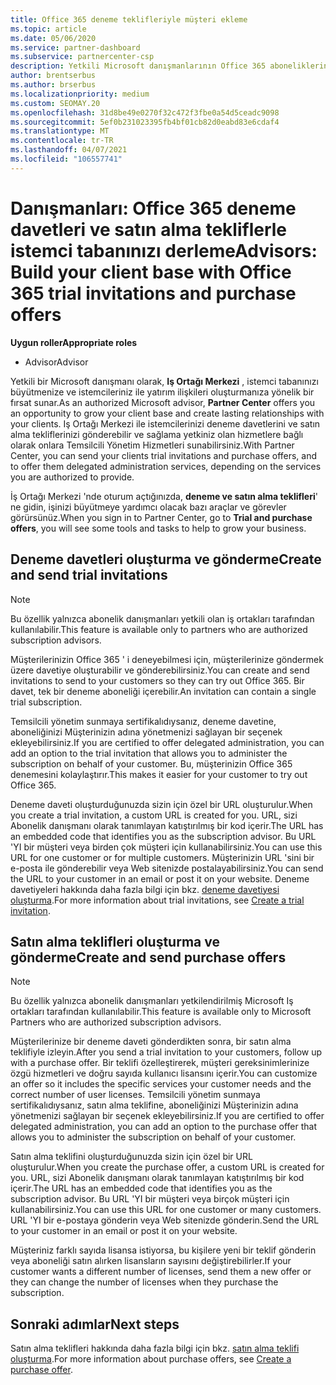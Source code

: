 ```yaml
---
title: Office 365 deneme teklifleriyle müşteri ekleme
ms.topic: article
ms.date: 05/06/2020
ms.service: partner-dashboard
ms.subservice: partnercenter-csp
description: Yetkili Microsoft danışmanlarının Office 365 aboneliklerini nasıl büyütireceğinizi öğrenin. Müşterilere Office 365 deneme davetleri ve satın alma teklifleri oluşturun ve gönderin.
author: brentserbus
ms.author: brserbus
ms.localizationpriority: medium
ms.custom: SEOMAY.20
ms.openlocfilehash: 31d8be49e0270f32c472f3fbe0a54d5ceadc9098
ms.sourcegitcommit: 5ef0b231023395fb4bf01cb82d0eabd83e6cdaf4
ms.translationtype: MT
ms.contentlocale: tr-TR
ms.lasthandoff: 04/07/2021
ms.locfileid: "106557741"
---
```

# <a name="advisors-build-your-client-base-with-office-365-trial-invitations-and-purchase-offers"></a><span data-ttu-id="ba078-104">Danışmanları: Office 365 deneme davetleri ve satın alma tekliflerle istemci tabanınızı derleme</span><span class="sxs-lookup"><span data-stu-id="ba078-104">Advisors: Build your client base with Office 365 trial invitations and purchase offers</span></span>


<span data-ttu-id="ba078-105">**Uygun roller**</span><span class="sxs-lookup"><span data-stu-id="ba078-105">**Appropriate roles**</span></span>

- <span data-ttu-id="ba078-106">Advisor</span><span class="sxs-lookup"><span data-stu-id="ba078-106">Advisor</span></span>


<span data-ttu-id="ba078-107">Yetkili bir Microsoft danışmanı olarak, **Iş Ortağı Merkezi** , istemci tabanınızı büyütmenize ve istemcileriniz ile yatırım ilişkileri oluşturmanıza yönelik bir fırsat sunar.</span><span class="sxs-lookup"><span data-stu-id="ba078-107">As an authorized Microsoft advisor, **Partner Center** offers you an opportunity to grow your client base and create lasting relationships with your clients.</span></span> <span data-ttu-id="ba078-108">Iş Ortağı Merkezi ile istemcilerinizi deneme davetlerini ve satın alma tekliflerinizi gönderebilir ve sağlama yetkiniz olan hizmetlere bağlı olarak onlara Temsilcili Yönetim Hizmetleri sunabilirsiniz.</span><span class="sxs-lookup"><span data-stu-id="ba078-108">With Partner Center, you can send your clients trial invitations and purchase offers, and to offer them delegated administration services, depending on the services you are authorized to provide.</span></span>

<span data-ttu-id="ba078-109">İş Ortağı Merkezi 'nde oturum açtığınızda, **deneme ve satın alma teklifleri**' ne gidin, işinizi büyütmeye yardımcı olacak bazı araçlar ve görevler görürsünüz.</span><span class="sxs-lookup"><span data-stu-id="ba078-109">When you sign in to Partner Center, go to **Trial and purchase offers**, you will see some tools and tasks to help to grow your business.</span></span>

## <a name="create-and-send-trial-invitations"></a><span data-ttu-id="ba078-110">Deneme davetleri oluşturma ve gönderme</span><span class="sxs-lookup"><span data-stu-id="ba078-110">Create and send trial invitations</span></span>

> [!NOTE]
> <span data-ttu-id="ba078-111">Bu özellik yalnızca abonelik danışmanları yetkili olan iş ortakları tarafından kullanılabilir.</span><span class="sxs-lookup"><span data-stu-id="ba078-111">This feature is available only to partners who are authorized subscription advisors.</span></span>

<span data-ttu-id="ba078-112">Müşterilerinizin Office 365 ' i deneyebilmesi için, müşterilerinize göndermek üzere davetiye oluşturabilir ve gönderebilirsiniz.</span><span class="sxs-lookup"><span data-stu-id="ba078-112">You can create and send invitations to send to your customers so they can try out Office 365.</span></span> <span data-ttu-id="ba078-113">Bir davet, tek bir deneme aboneliği içerebilir.</span><span class="sxs-lookup"><span data-stu-id="ba078-113">An invitation can contain a single trial subscription.</span></span>

<span data-ttu-id="ba078-114">Temsilcili yönetim sunmaya sertifikalıdıysanız, deneme davetine, aboneliğinizi Müşterinizin adına yönetmenizi sağlayan bir seçenek ekleyebilirsiniz.</span><span class="sxs-lookup"><span data-stu-id="ba078-114">If you are certified to offer delegated administration, you can add an option to the trial invitation that allows you to administer the subscription on behalf of your customer.</span></span> <span data-ttu-id="ba078-115">Bu, müşterinizin Office 365 denemesini kolaylaştırır.</span><span class="sxs-lookup"><span data-stu-id="ba078-115">This makes it easier for your customer to try out Office 365.</span></span>

<span data-ttu-id="ba078-116">Deneme daveti oluşturduğunuzda sizin için özel bir URL oluşturulur.</span><span class="sxs-lookup"><span data-stu-id="ba078-116">When you create a trial invitation, a custom URL is created for you.</span></span> <span data-ttu-id="ba078-117">URL, sizi Abonelik danışmanı olarak tanımlayan katıştırılmış bir kod içerir.</span><span class="sxs-lookup"><span data-stu-id="ba078-117">The URL has an embedded code that identifies you as the subscription advisor.</span></span> <span data-ttu-id="ba078-118">Bu URL 'YI bir müşteri veya birden çok müşteri için kullanabilirsiniz.</span><span class="sxs-lookup"><span data-stu-id="ba078-118">You can use this URL for one customer or for multiple customers.</span></span> <span data-ttu-id="ba078-119">Müşterinizin URL 'sini bir e-posta ile gönderebilir veya Web sitenizde postalayabilirsiniz.</span><span class="sxs-lookup"><span data-stu-id="ba078-119">You can send the URL to your customer in an email or post it on your website.</span></span>
<span data-ttu-id="ba078-120">Deneme davetiyeleri hakkında daha fazla bilgi için bkz. [deneme davetiyesi oluşturma](advisors-create-a-trial-invitation.md).</span><span class="sxs-lookup"><span data-stu-id="ba078-120">For more information about trial invitations, see [Create a trial invitation](advisors-create-a-trial-invitation.md).</span></span>

## <a name="create-and-send-purchase-offers"></a><span data-ttu-id="ba078-121">Satın alma teklifleri oluşturma ve gönderme</span><span class="sxs-lookup"><span data-stu-id="ba078-121">Create and send purchase offers</span></span>

> [!NOTE]
> <span data-ttu-id="ba078-122">Bu özellik yalnızca abonelik danışmanları yetkilendirilmiş Microsoft Iş ortakları tarafından kullanılabilir.</span><span class="sxs-lookup"><span data-stu-id="ba078-122">This feature is available only to Microsoft Partners who are authorized subscription advisors.</span></span>

<span data-ttu-id="ba078-123">Müşterilerinize bir deneme daveti gönderdikten sonra, bir satın alma teklifiyle izleyin.</span><span class="sxs-lookup"><span data-stu-id="ba078-123">After you send a trial invitation to your customers, follow up with a purchase offer.</span></span> <span data-ttu-id="ba078-124">Bir teklifi özelleştirerek, müşteri gereksinimlerinize özgü hizmetleri ve doğru sayıda kullanıcı lisansını içerir.</span><span class="sxs-lookup"><span data-stu-id="ba078-124">You can customize an offer so it includes the specific services your customer needs and the correct number of user licenses.</span></span> <span data-ttu-id="ba078-125">Temsilcili yönetim sunmaya sertifikalıdıysanız, satın alma teklifine, aboneliğinizi Müşterinizin adına yönetmenizi sağlayan bir seçenek ekleyebilirsiniz.</span><span class="sxs-lookup"><span data-stu-id="ba078-125">If you are certified to offer delegated administration, you can add an option to the purchase offer that allows you to administer the subscription on behalf of your customer.</span></span>

<span data-ttu-id="ba078-126">Satın alma teklifini oluşturduğunuzda sizin için özel bir URL oluşturulur.</span><span class="sxs-lookup"><span data-stu-id="ba078-126">When you create the purchase offer, a custom URL is created for you.</span></span> <span data-ttu-id="ba078-127">URL, sizi Abonelik danışmanı olarak tanımlayan katıştırılmış bir kod içerir.</span><span class="sxs-lookup"><span data-stu-id="ba078-127">The URL has an embedded code that identifies you as the subscription advisor.</span></span> <span data-ttu-id="ba078-128">Bu URL 'YI bir müşteri veya birçok müşteri için kullanabilirsiniz.</span><span class="sxs-lookup"><span data-stu-id="ba078-128">You can use this URL for one customer or many customers.</span></span> <span data-ttu-id="ba078-129">URL 'YI bir e-postaya gönderin veya Web sitenizde gönderin.</span><span class="sxs-lookup"><span data-stu-id="ba078-129">Send the URL to your customer in an email or post it on your website.</span></span>

<span data-ttu-id="ba078-130">Müşteriniz farklı sayıda lisansa istiyorsa, bu kişilere yeni bir teklif gönderin veya aboneliği satın alırken lisansların sayısını değiştirebilirler.</span><span class="sxs-lookup"><span data-stu-id="ba078-130">If your customer wants a different number of licenses, send them a new offer or they can change the number of licenses when they purchase the subscription.</span></span>

## <a name="next-steps"></a><span data-ttu-id="ba078-131">Sonraki adımlar</span><span class="sxs-lookup"><span data-stu-id="ba078-131">Next steps</span></span>

<span data-ttu-id="ba078-132">Satın alma teklifleri hakkında daha fazla bilgi için bkz. [satın alma teklifi oluşturma](advisor-create-a-purchase-offer.md).</span><span class="sxs-lookup"><span data-stu-id="ba078-132">For more information about purchase offers, see [Create a purchase offer](advisor-create-a-purchase-offer.md).</span></span>
